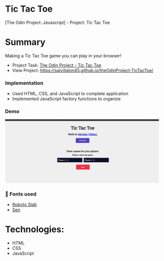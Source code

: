 # Tic Tac Toe
[The Odin Project: Javascript] - Project: Tic Tac Toe

# Summary
Making a Tic Tac Toe game you can play in your browser!
- Project Task: [The Odin Project - Tic Tac Toe](https://www.theodinproject.com/lessons/node-path-javascript-tic-tac-toe)
- View Project: https://salvillalon45.github.io/theOdinProject-TicTacToe/

### Implementation 
- Used HTML, CSS, and JavaScript to complete application
- Implemented JavaScript factory functions to organize 

### Demo
<img alt="Tic Tac Toe Demo" src="./tic_tac_toe.gif" width="600" />

### 📗 Fonts used

-   [Roboto Slab](https://fonts.google.com/specimen/Roboto+Slab?query=Roboto+Slab)
-   [Sen](https://fonts.google.com/specimen/Sen)

# Technologies:
  - HTML
  - CSS
  - JavaScript
